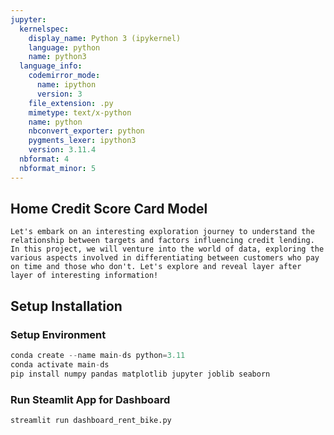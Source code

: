 ```yaml
---
jupyter:
  kernelspec:
    display_name: Python 3 (ipykernel)
    language: python
    name: python3
  language_info:
    codemirror_mode:
      name: ipython
      version: 3
    file_extension: .py
    mimetype: text/x-python
    name: python
    nbconvert_exporter: python
    pygments_lexer: ipython3
    version: 3.11.4
  nbformat: 4
  nbformat_minor: 5
---
```


## Home Credit Score Card Model
```
Let's embark on an interesting exploration journey to understand the relationship between targets and factors influencing credit lending. In this project, we will venture into the world of data, exploring the various aspects involved in differentiating between customers who pay on time and those who don't. Let's explore and reveal layer after layer of interesting information!
```

## Setup Installation
### Setup Environment

``` python
conda create --name main-ds python=3.11
conda activate main-ds
pip install numpy pandas matplotlib jupyter joblib seaborn
```

### Run Steamlit App for Dashboard

``` python
streamlit run dashboard_rent_bike.py
```
